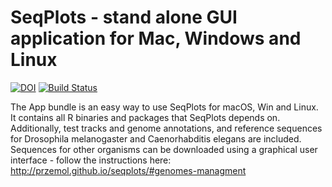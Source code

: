 # SeqPlots - stand alone GUI application for Mac, Windows and Linux

[![DOI](https://zenodo.org/badge/DOI/10.5281/zenodo.163641.svg)](https://doi.org/10.5281/zenodo.163641) [![Build Status](https://travis-ci.org/Przemol/seqplots_electron.svg?branch=master)](https://travis-ci.org/Przemol/seqplots_electron)

The App bundle is an easy way to use SeqPlots for macOS, Win and Linux.
It contains all R binaries and packages that SeqPlots depends on.
Additionally, test tracks and genome annotations, and reference sequences 
for Drosophila melanogaster and Caenorhabditis elegans are included.
Sequences for other organisms can be downloaded using a graphical user 
interface - follow the instructions here: 
http://przemol.github.io/seqplots/#genomes-managment
